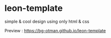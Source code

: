 # leon-template

simple & cool design using only html & css

Preview : https://bg-otman.github.io/leon-template
